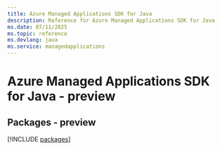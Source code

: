 ```yaml
---
title: Azure Managed Applications SDK for Java
description: Reference for Azure Managed Applications SDK for Java
ms.date: 07/11/2025
ms.topic: reference
ms.devlang: java
ms.service: managedapplications
---
```

# Azure Managed Applications SDK for Java - preview
## Packages - preview
[!INCLUDE [packages](managed-applications-index.md)]